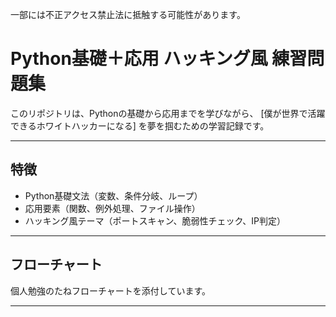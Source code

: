 一部には不正アクセス禁止法に抵触する可能性があります。
# Python基礎＋応用 ハッキング風 練習問題集

このリポジトリは、Pythonの基礎から応用までを学びながら、
[僕が世界で活躍できるホワイトハッカーになる]
を夢を掴むための学習記録です。

---

## 特徴
- Python基礎文法（変数、条件分岐、ループ）
- 応用要素（関数、例外処理、ファイル操作）
- ハッキング風テーマ（ポートスキャン、脆弱性チェック、IP判定）

---

## フローチャート
個人勉強のたねフローチャートを添付しています。

---

